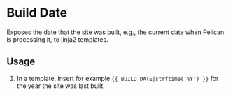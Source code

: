# Build Date

Exposes the date that the site was built, e.g., the current date when Pelican is processing it, to jinja2 templates.

## Usage

1. In a template, insert for example `{{ BUILD_DATE|strftime('%Y') }}` for the year the site was last built.
